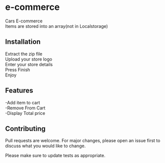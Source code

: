 # e-commerce
 Cars E-commerce<br>
 Items are stored into an array(not in Localstorage)

## Installation
Extract the zip file<br>
Upload your store logo<br>
Enter your store details<br>
Press Finish<br>
Enjoy

## Features
-Add item to cart<br>
-Remove From Cart<br>
-Display Total price

## Contributing
Pull requests are welcome. For major changes, please open an issue first to discuss what you would like to change.

Please make sure to update tests as appropriate.


